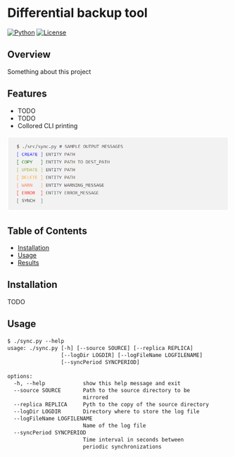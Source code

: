 # Differential backup tool

[![Python](https://img.shields.io/badge/python-3.10%2B-blue.svg)](https://www.python.org/downloads/release)
[![License](https://img.shields.io/badge/license-MIT-green.svg)](https://github.com/nierja/sync/blob/master/LICENSE)

## Overview

Something about this project

## Features

- TODO 
- TODO
- Collored CLI printing

![Sample colored output](/tests/sourceDir/screenshot2.png)

<!---
 <pre>
 <code>$ ./src/sync.py # SAMPLE OUTPUT MESSAGES
 <span style="color:blue">[ CREATE ]</span> ENTITY PATH
 <span style="color:green">[ COPY   ]</span> ENTITY PATH TO DEST_PATH
 <span style="color:#aeb32e">[ UPDATE ]</span> ENTITY PATH
 <span style="color:orange">[ DELETE ]</span> ENTITY PATH 
 <span style="color:#ff834e">[ WARN   ]</span> ENTITY WARNING_MESSAGE
 <span style="color:red">[ ERROR  ]</span> ENTITY ERROR_MESSAGE
 [ SYNCH  ]</code>
 </pre>
-->

## Table of Contents

- [Installation](#installation)
- [Usage](#usage)
- [Results](#results)

## Installation

TODO

## Usage



```shell
$ ./sync.py --help
usage: ./sync.py [-h] [--source SOURCE] [--replica REPLICA] 
                 [--logDir LOGDIR] [--logFileName LOGFILENAME] 
                 [--syncPeriod SYNCPERIOD]

options:
  -h, --help            show this help message and exit
  --source SOURCE       Path to the source directory to be 
                        mirrored
  --replica REPLICA     Pyth to the copy of the source directory
  --logDir LOGDIR       Directory where to store the log file
  --logFileName LOGFILENAME
                        Name of the log file
  --syncPeriod SYNCPERIOD
                        Time interval in seconds between 
                        periodic synchronizations
```